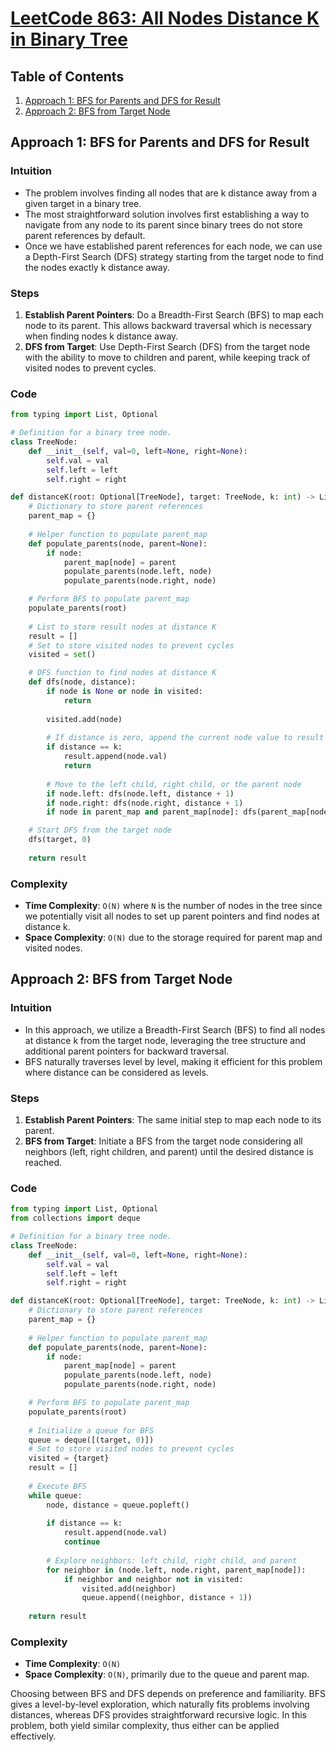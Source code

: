 # [LeetCode 863: All Nodes Distance K in Binary Tree](https://leetcode.com/problems/all-nodes-distance-k-in-binary-tree/)

## Table of Contents
1. [Approach 1: BFS for Parents and DFS for Result](#approach-1)
2. [Approach 2: BFS from Target Node](#approach-2)


## Approach 1: BFS for Parents and DFS for Result

### Intuition
- The problem involves finding all nodes that are k distance away from a given target in a binary tree.
- The most straightforward solution involves first establishing a way to navigate from any node to its parent since binary trees do not store parent references by default.
- Once we have established parent references for each node, we can use a Depth-First Search (DFS) strategy starting from the target node to find the nodes exactly k distance away.

### Steps
1. **Establish Parent Pointers**: Do a Breadth-First Search (BFS) to map each node to its parent. This allows backward traversal which is necessary when finding nodes k distance away.
2. **DFS from Target**: Use Depth-First Search (DFS) from the target node with the ability to move to children and parent, while keeping track of visited nodes to prevent cycles.

### Code

```python
from typing import List, Optional

# Definition for a binary tree node.
class TreeNode:
    def __init__(self, val=0, left=None, right=None):
        self.val = val
        self.left = left
        self.right = right

def distanceK(root: Optional[TreeNode], target: TreeNode, k: int) -> List[int]:
    # Dictionary to store parent references
    parent_map = {}
    
    # Helper function to populate parent_map
    def populate_parents(node, parent=None):
        if node:
            parent_map[node] = parent
            populate_parents(node.left, node)
            populate_parents(node.right, node)

    # Perform BFS to populate parent_map
    populate_parents(root)
    
    # List to store result nodes at distance K
    result = []
    # Set to store visited nodes to prevent cycles
    visited = set()

    # DFS function to find nodes at distance K
    def dfs(node, distance):
        if node is None or node in visited:
            return
        
        visited.add(node)
        
        # If distance is zero, append the current node value to result
        if distance == k:
            result.append(node.val)
            return
        
        # Move to the left child, right child, or the parent node
        if node.left: dfs(node.left, distance + 1)
        if node.right: dfs(node.right, distance + 1)
        if node in parent_map and parent_map[node]: dfs(parent_map[node], distance + 1)

    # Start DFS from the target node
    dfs(target, 0)
    
    return result
```

### Complexity
- **Time Complexity**: `O(N)` where `N` is the number of nodes in the tree since we potentially visit all nodes to set up parent pointers and find nodes at distance k.
- **Space Complexity**: `O(N)` due to the storage required for parent map and visited nodes.

## Approach 2: BFS from Target Node

### Intuition
- In this approach, we utilize a Breadth-First Search (BFS) to find all nodes at distance k from the target node, leveraging the tree structure and additional parent pointers for backward traversal.
- BFS naturally traverses level by level, making it efficient for this problem where distance can be considered as levels.

### Steps
1. **Establish Parent Pointers**: The same initial step to map each node to its parent.
2. **BFS from Target**: Initiate a BFS from the target node considering all neighbors (left, right children, and parent) until the desired distance is reached.

### Code

```python
from typing import List, Optional
from collections import deque

# Definition for a binary tree node.
class TreeNode:
    def __init__(self, val=0, left=None, right=None):
        self.val = val
        self.left = left
        self.right = right

def distanceK(root: Optional[TreeNode], target: TreeNode, k: int) -> List[int]:
    # Dictionary to store parent references
    parent_map = {}
    
    # Helper function to populate parent_map
    def populate_parents(node, parent=None):
        if node:
            parent_map[node] = parent
            populate_parents(node.left, node)
            populate_parents(node.right, node)

    # Perform BFS to populate parent_map
    populate_parents(root)
    
    # Initialize a queue for BFS
    queue = deque([(target, 0)])
    # Set to store visited nodes to prevent cycles
    visited = {target}
    result = []
    
    # Execute BFS
    while queue:
        node, distance = queue.popleft()
        
        if distance == k:
            result.append(node.val)
            continue
        
        # Explore neighbors: left child, right child, and parent
        for neighbor in (node.left, node.right, parent_map[node]):
            if neighbor and neighbor not in visited:
                visited.add(neighbor)
                queue.append((neighbor, distance + 1))
    
    return result
```

### Complexity
- **Time Complexity**: `O(N)`
- **Space Complexity**: `O(N)`, primarily due to the queue and parent map.

Choosing between BFS and DFS depends on preference and familiarity. BFS gives a level-by-level exploration, which naturally fits problems involving distances, whereas DFS provides straightforward recursive logic. In this problem, both yield similar complexity, thus either can be applied effectively.

